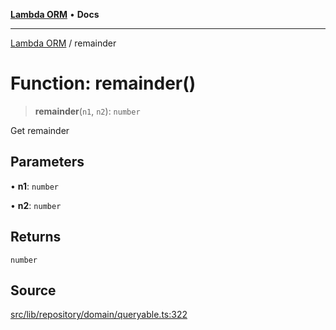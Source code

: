 [**Lambda ORM**](../README.md) • **Docs**

***

[Lambda ORM](../README.md) / remainder

# Function: remainder()

> **remainder**(`n1`, `n2`): `number`

Get remainder

## Parameters

• **n1**: `number`

• **n2**: `number`

## Returns

`number`

## Source

[src/lib/repository/domain/queryable.ts:322](https://github.com/lambda-orm/lambdaorm-base/blob/f5bdfd5d7ef4bf9d8223ee81080c8ed65a6bb693/src/lib/repository/domain/queryable.ts#L322)
